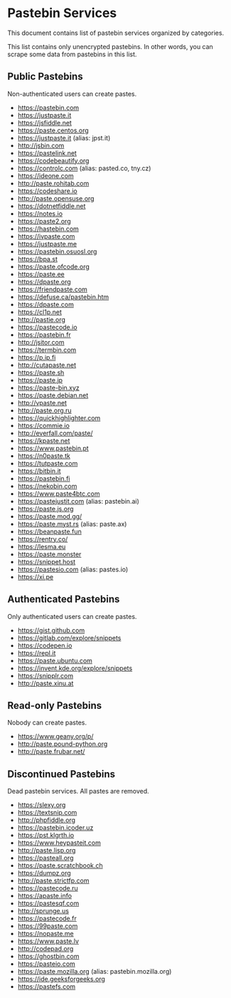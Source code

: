 # Pastebin Services

This document contains list of pastebin services organized by categories.

This list contains only unencrypted pastebins. In other words, you can scrape some data from pastebins in this list.

## Public Pastebins

Non-authenticated users can create pastes.

- https://pastebin.com
- https://justpaste.it
- https://jsfiddle.net
- https://paste.centos.org
- https://justpaste.it (alias: jpst.it)
- http://jsbin.com
- https://pastelink.net
- https://codebeautify.org
- https://controlc.com (alias: pasted.co, tny.cz)
- https://ideone.com
- http://paste.rohitab.com
- https://codeshare.io
- http://paste.opensuse.org
- https://dotnetfiddle.net
- https://notes.io
- https://paste2.org
- https://hastebin.com
- https://ivpaste.com
- https://justpaste.me
- https://pastebin.osuosl.org
- https://bpa.st
- https://paste.ofcode.org
- https://paste.ee
- https://dpaste.org
- https://friendpaste.com
- https://defuse.ca/pastebin.htm
- https://dpaste.com
- https://cl1p.net
- http://pastie.org
- https://pastecode.io
- https://pastebin.fr
- http://jsitor.com
- https://termbin.com
- https://p.ip.fi
- http://cutapaste.net
- https://paste.sh
- https://paste.jp
- https://paste-bin.xyz
- https://paste.debian.net
- http://vpaste.net
- http://paste.org.ru
- https://quickhighlighter.com
- https://commie.io
- http://everfall.com/paste/
- https://kpaste.net
- https://www.pastebin.pt
- https://n0paste.tk
- https://tutpaste.com
- https://bitbin.it
- https://pastebin.fi
- https://nekobin.com
- https://www.paste4btc.com
- https://pastejustit.com (alias: pastebin.ai)
- https://paste.js.org
- https://paste.mod.gg/
- https://paste.myst.rs (alias: paste.ax)
- https://beanpaste.fun
- https://rentry.co/
- https://lesma.eu
- https://paste.monster
- https://snippet.host
- https://pastesio.com (alias: pastes.io)
- https://xi.pe

## Authenticated Pastebins

Only authenticated users can create pastes.

- https://gist.github.com
- https://gitlab.com/explore/snippets
- https://codepen.io
- https://repl.it
- https://paste.ubuntu.com
- https://invent.kde.org/explore/snippets
- https://snipplr.com
- http://paste.xinu.at

## Read-only Pastebins

Nobody can create pastes.

- https://www.geany.org/p/
- http://paste.pound-python.org
- http://paste.frubar.net/

## Discontinued Pastebins

Dead pastebin services. All pastes are removed.

- https://slexy.org
- https://textsnip.com
- http://phpfiddle.org
- https://pastebin.icoder.uz
- https://pst.klgrth.io
- https://www.heypasteit.com
- http://paste.lisp.org
- https://pasteall.org
- https://paste.scratchbook.ch
- https://dumpz.org
- http://paste.strictfp.com
- https://pastecode.ru
- https://apaste.info
- https://pastesqf.com
- http://sprunge.us
- https://pastecode.fr
- https://99paste.com
- https://nopaste.me
- https://www.paste.lv
- http://codepad.org
- https://ghostbin.com
- https://pasteio.com
- https://paste.mozilla.org (alias: pastebin.mozilla.org)
- https://ide.geeksforgeeks.org
- https://pastefs.com
